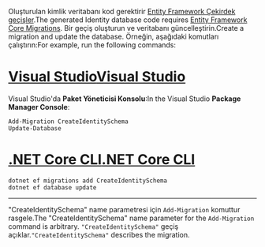 <span data-ttu-id="8d202-101">Oluşturulan kimlik veritabanı kod gerektirir [Entity Framework Çekirdek geçişler](/ef/core/managing-schemas/migrations/).</span><span class="sxs-lookup"><span data-stu-id="8d202-101">The generated Identity database code requires [Entity Framework Core Migrations](/ef/core/managing-schemas/migrations/).</span></span> <span data-ttu-id="8d202-102">Bir geçiş oluşturun ve veritabanı güncelleştirin.</span><span class="sxs-lookup"><span data-stu-id="8d202-102">Create a migration and update the database.</span></span> <span data-ttu-id="8d202-103">Örneğin, aşağıdaki komutları çalıştırın:</span><span class="sxs-lookup"><span data-stu-id="8d202-103">For example, run the following commands:</span></span>

# <a name="visual-studiotabvisual-studio"></a>[<span data-ttu-id="8d202-104">Visual Studio</span><span class="sxs-lookup"><span data-stu-id="8d202-104">Visual Studio</span></span>](#tab/visual-studio)

<span data-ttu-id="8d202-105">Visual Studio'da **Paket Yöneticisi Konsolu**:</span><span class="sxs-lookup"><span data-stu-id="8d202-105">In the Visual Studio **Package Manager Console**:</span></span>

```PMC
Add-Migration CreateIdentitySchema
Update-Database
```

# <a name="net-core-clitabnetcore-cli"></a>[<span data-ttu-id="8d202-106">.NET Core CLI</span><span class="sxs-lookup"><span data-stu-id="8d202-106">.NET Core CLI</span></span>](#tab/netcore-cli)

```cli
dotnet ef migrations add CreateIdentitySchema
dotnet ef database update
```

------

<span data-ttu-id="8d202-107">"CreateIdentitySchema" name parametresi için `Add-Migration` komuttur rasgele.</span><span class="sxs-lookup"><span data-stu-id="8d202-107">The "CreateIdentitySchema" name parameter for the `Add-Migration` command is arbitrary.</span></span> <span data-ttu-id="8d202-108">`"CreateIdentitySchema"` geçiş açıklar.</span><span class="sxs-lookup"><span data-stu-id="8d202-108">`"CreateIdentitySchema"` describes the migration.</span></span>
